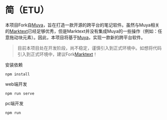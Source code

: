 # 简（ETU）



本项目Fork自[Muya](https://github.com/marktext/muya)，旨在打造一款开源的跨平台的笔记软件。虽然与Muya相关的[Marktext](https://github.com/marktext/marktext)已经足够优秀，但是Marktext并没有集成Muya的一些操作（例如：任意拖动块元素）。因此，本项目将基于[Muya](https://github.com/marktext/muya)，实现一款新的跨平台软件。



> 目前本项目处在开发阶段，尚不稳定，谨慎引入到正式环境中。如想将代码引入到正式环境中，建议Fork[Marktext](https://github.com/marktext/marktext)！



安装依赖

```
npm install 
```



web端开发

```
npm run serve
```



pc端开发

```
npm run 
```

